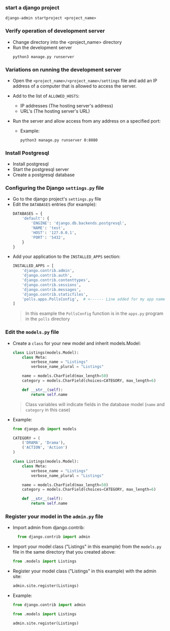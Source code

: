 ### start a django project
```
django-admin startproject <project_name>
```

### Verify operation of development server
- Change directory into the <project_name> directory
- Run the development server
  ```
  python3 manage.py runserver
  ```

### Variations on running the development server
- Open the `<project_name>/<project_name>/settings` file and add an IP address of a computer that is allowed to access the server.
- Add to the list of `ALLOWED_HOSTS`:
  - IP addresses (The hosting server's address)
  - URL's (The hosting server's URL)

- Run the server and allow access from any address on a specified port:
  - Example:
    ```
    python3 manage.py runserver 0:8080
    ```


### Install Postgresql
- Install postgresql
- Start the postgresql server
- Create a postgresql database


### Configuring the Django `settings.py` file
- Go to the django project's `settings.py` file
- Edit the `DATABASES` entries (for example):
  ```python
  DATABASES = {
      'default': {
          'ENGINE': 'django.db.backends.postgresql',
          'NAME': 'test',
          'HOST': '127.0.0.1',
          'PORT': '5432',
      }
  }
  ```
- Add your application to the `INSTALLED_APPS` section:
  ```python
  INSTALLED_APPS = [
      'django.contrib.admin',
      'django.contrib.auth',
      'django.contrib.contenttypes',
      'django.contrib.sessions',
      'django.contrib.messages',
      'django.contrib.staticfiles',
      'polls.apps.PollsConfig',  # <------ Line added for my app named polls
  ]
  ```
  > In this example the `PollsConfig` function is in the `apps.py` program in the `polls` directory


### Edit the `models.py` file
- Create a `class` for your new model and inherit models.Model:
  ```python
  class Listings(models.Model):
      class Meta:
          verbose_name = "Listings"
          verbose_name_plural = "Listings"
  
      name = models.CharField(max_length=50)
      category = models.CharField(choices=CATEGORY, max_length=6)
  
      def __str__(self):
          return self.name
  ```
  > Class variables will indicate fields in the database model (`name` and `category` in this case)

- Example:
  ```python
  from django.db import models
  
  CATEGORY = (
      ('DRAMA', 'Drama'),
      ('ACTION', 'Action')
  )
  
  class Listings(models.Model):
      class Meta:
          verbose_name = "Listings"
          verbose_name_plural = "Listings"
  
      name = models.CharField(max_length=50)
      category = models.CharField(choices=CATEGORY, max_length=6)
  
      def __str__(self):
          return self.name
  ```


### Register your model in the `admin.py` file
- Import admin from django.contrib:
  ```python
    from django.contrib import admin
  ```

- Import your model class ("Listings" in this example) from the `models.py` file in the same directory that you created above:
  ```python
  from .models import Listings
  ```

- Register your model class ("Listings" in this example) with the admin site:
  ```python
  admin.site.register(Listings)
  ```

- Example:
  ```python
  from django.contrib import admin
  
  from .models import Listings
  
  admin.site.register(Listings)
  ```